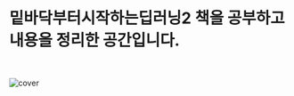 # **밑바닥부터시작하는딥러닝2 책을 공부하고 내용을 정리한 공간입니다.**

<br/>

![cover](https://user-images.githubusercontent.com/86715604/149647524-42134090-ac3d-4808-88ac-bc6c00c0ab64.png)
